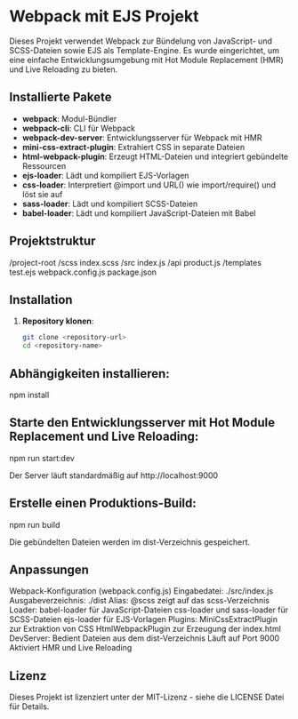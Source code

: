 # Webpack mit EJS Projekt

Dieses Projekt verwendet Webpack zur Bündelung von JavaScript- und SCSS-Dateien sowie EJS als Template-Engine. Es wurde eingerichtet, um eine einfache Entwicklungsumgebung mit Hot Module Replacement (HMR) und Live Reloading zu bieten.

## Installierte Pakete

- **webpack**: Modul-Bündler
- **webpack-cli**: CLI für Webpack
- **webpack-dev-server**: Entwicklungsserver für Webpack mit HMR
- **mini-css-extract-plugin**: Extrahiert CSS in separate Dateien
- **html-webpack-plugin**: Erzeugt HTML-Dateien und integriert gebündelte Ressourcen
- **ejs-loader**: Lädt und kompiliert EJS-Vorlagen
- **css-loader**: Interpretiert @import und URL() wie import/require() und löst sie auf
- **sass-loader**: Lädt und kompiliert SCSS-Dateien
- **babel-loader**: Lädt und kompiliert JavaScript-Dateien mit Babel

## Projektstruktur

/project-root
/scss
index.scss
/src
index.js
/api
product.js
/templates
test.ejs
webpack.config.js
package.json


## Installation

1. **Repository klonen**:
   ```bash
   git clone <repository-url>
   cd <repository-name>
   
## Abhängigkeiten installieren:
npm install

## Starte den Entwicklungsserver mit Hot Module Replacement und Live Reloading:
npm run start:dev

Der Server läuft standardmäßig auf http://localhost:9000

## Erstelle einen Produktions-Build:
npm run build

Die gebündelten Dateien werden im dist-Verzeichnis gespeichert.

## Anpassungen
Webpack-Konfiguration (webpack.config.js)
Eingabedatei: ./src/index.js
Ausgabeverzeichnis: ./dist
Alias: @scss zeigt auf das scss-Verzeichnis
Loader:
babel-loader für JavaScript-Dateien
css-loader und sass-loader für SCSS-Dateien
ejs-loader für EJS-Vorlagen
Plugins:
MiniCssExtractPlugin zur Extraktion von CSS
HtmlWebpackPlugin zur Erzeugung der index.html
DevServer:
Bedient Dateien aus dem dist-Verzeichnis
Läuft auf Port 9000
Aktiviert HMR und Live Reloading

## Lizenz
Dieses Projekt ist lizenziert unter der MIT-Lizenz - siehe die LICENSE Datei für Details.
